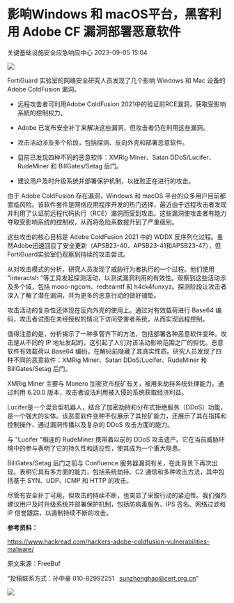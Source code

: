 #  影响Windows 和 macOS平台，黑客利用 Adobe CF 漏洞部署恶意软件   
 关键基础设施安全应急响应中心   2023-09-05 15:04  
  
![](https://mmbiz.qpic.cn/sz_mmbiz_jpg/iaz5iaQYxGogtialVjWdaeOSnBFhhruViaf7hibrI8uNbEoqy1HF4mYKUbT9RQzVPASqY3ibRJG4dSk5B85EUIkbvu6g/640?wx_fmt=jpeg "")  
  
FortiGuard 实验室的网络安全研究人员发现了几个影响 Windows 和 Mac 设备的 Adobe ColdFusion 漏洞。  
- 远程攻击者可利用Adobe ColdFusion 2021中的验证前RCE漏洞，获取受影响系統的控制权力。  
  
- Adobe 已发布安全补丁来解决这些漏洞，但攻击者仍在利用这些漏洞。  
  
- 攻击活动涉及多个阶段，包括探测、反向外壳和部署恶意软件。  
  
- 目前已发现四种不同的恶意软件：XMRig Miner、Satan DDoS/Lucifer、RudeMiner 和 BillGates/Setag 后门。  
  
- 建议用户及时升级系统并部署保护机制，以挫败正在进行的攻击。  
  
由于 Adobe ColdFusion 存在漏洞，Windows 和 macOS 平台的众多用户目前都面临风险。该软件套件是网络应用程序开发的热门选择，最近由于远程攻击者发现并利用了认证前远程代码执行（RCE）漏洞而受到攻击。这些漏洞使攻击者有能力夺取受影响系统的控制权，从而将危险系数提升到了严重级别。  
  
这些攻击的核心目标是 Adobe ColdFusion 2021 中的 WDDX 反序列化过程。虽然Adobe迅速回应了安全更新（APSB23-40、APSB23-41和APSB23-47），但FortiGuard实验室仍观察到持续的攻击尝试。  
  
从对攻击模式的分析，研究人员发现了威胁行为者执行的一个过程。他们使用 "interactsh "等工具发起探测活动，以测试漏洞利用的有效性。观察到这些活动涉及多个域，包括 mooo-ngcom、redteamtf 和 h4ck4funxyz。探测阶段让攻击者深入了解了潜在漏洞，并为更多的恶意行动的做好铺垫。  
  
攻击活动的复杂性还体现在反向外壳的使用上。通过对有效载荷进行 Base64 编码，攻击者试图在未经授权的情况下访问受害者系统，从而实现远程控制。  
  
值得注意的是，分析揭示了一种多管齐下的方法，包括部署各种恶意软件变种。攻击是从不同的 IP 地址发起的，这引起了人们对该活动影响范围之广的担忧。恶意软件有效载荷以 Base64 编码，在解码前隐藏了其真实性质。研究人员发现了四种不同的恶意软件：XMRig Miner、Satan DDoS/Lucifer、RudeMiner 和 BillGates/Setag 后门。  
  
XMRig Miner 主要与 Monero 加密货币挖矿有关，被用来劫持系统处理能力。通过利用 6.20.0 版本，攻击者设法利用被入侵的系统获取经济利益。  
  
Lucifer是一个混合型机器人，结合了加密劫持和分布式拒绝服务（DDoS）功能，是一个强大的实体。该恶意软件变种不仅展示了其挖矿能力，还展示了其在指挥和控制操作、通过漏洞传播以及复杂的 DDoS 攻击方面的能力。  
  
与 "Lucifer "相连的 RudeMiner 携带着以前的 DDoS 攻击遗产。它在当前威胁环境中的参与表明了它的持久性和适应性，使其成为一个重大隐患。  
  
BillGates/Setag 后门之前与 Confluence 服务器漏洞有关，在此背景下再次出现。表明它具有多方面的能力，包括系统劫持、C2 通信和多种攻击方法，其中包括基于 SYN、UDP、ICMP 和 HTTP 的攻击。  
  
尽管有安全补丁可用，但攻击的持续不断，也突显了采取行动的紧迫性。我们强烈建议用户及时升级系统并部署保护机制，包括防病毒服务、IPS 签名、网络过滤和 IP 信誉跟踪，以遏制持续不断的攻击。  
  
**参考资料：**  
  
https://www.hackread.com/hackers-adobe-coldfusion-vulnerabilities-malware/  
  
  
  
原文来源：FreeBuf  
  
“投稿联系方式：孙中豪 010-82992251   sunzhonghao@cert.org.cn”  
  
![](https://mmbiz.qpic.cn/sz_mmbiz_jpg/iaz5iaQYxGogvC8qicuLNlkT5ibJnwu1leQiabRVqFk4Sb3q1fqrDhicLBNAqVY4REuTetY1zBYuUdic0nVhZR4FHpAfg/640?wx_fmt=jpeg&wxfrom=5&wx_lazy=1&wx_co=1 "")  
  
